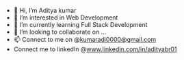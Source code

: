 - 👋 Hi, I’m Aditya kumar
- 👀 I’m interested in Web Development
- 🌱 I’m currently learning Full Stack Development
- 💞️ I’m looking to collaborate on ...
- 📫 Connect to me on @kumaradi0000@gmail.com
-  Connect me to linkedIn @www.linkedin.com/in/adityabr01

<!---
kumaradi0000/kumaradi0000 is a ✨ special ✨ repository because its `README.md` (this file) appears on your GitHub profile.
You can click the Preview link to take a look at your changes.
--->

